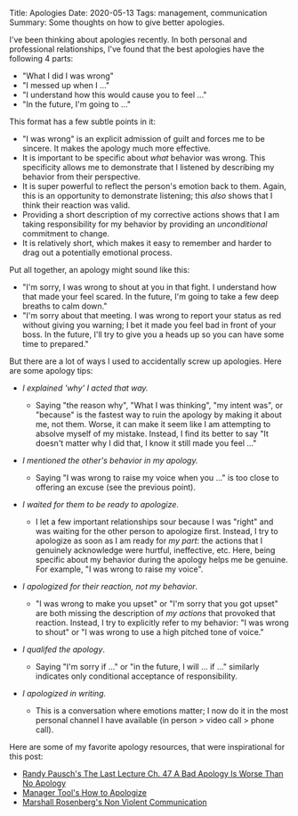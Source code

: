 Title: Apologies
Date: 2020-05-13
Tags: management, communication
Summary: Some thoughts on how to give better apologies.

I've been thinking about apologies recently. In both personal and
professional relationships, I've found that the best apologies have the
following 4 parts:

 - "What I did I was wrong"
 - "I messed up when I ..."
 - "I understand how this would cause you to feel ..."
 - "In the future, I'm going to ..."

This format has a few subtle points in it:

 - "I was wrong" is an explicit admission of guilt and forces me to be
   sincere. It makes the apology much more effective.
 - It is important to be specific about _what_ behavior was wrong. This
   specificity allows me to demonstrate that I listened by describing my
   behavior from their perspective. 
 - It is super powerful to reflect the person's emotion back to them. Again,
   this is an opportunity to demonstrate listening; this _also_ shows that I
   think their reaction was valid.
 - Providing a short description of my corrective actions shows
   that I am taking responsibility for my behavior by providing an
   _unconditional_ commitment to change.
 - It is relatively short, which makes it easy to remember and harder to drag
   out a potentially emotional process.

Put all together, an apology might sound like this:

 - "I'm sorry, I was wrong to shout at you in that fight. I understand how
   that made your feel scared. In the future, I'm going to take a few deep
   breaths to calm down."
 - "I'm sorry about that meeting. I was wrong to report your status as red
   without giving you warning; I bet it made you feel bad in front of your
   boss. In the future, I'll try to give you a heads up so you can have
   some time to prepared."

But there are a lot of ways I used to accidentally screw up apologies.
Here are some apology tips:

 - _I explained 'why' I acted that way._
 
     - Saying "the reason why", "What I was thinking", "my intent was", or "because"
       is the fastest way to ruin the apology by making it about me, not them.
       Worse, it can make it seem like I am attempting to absolve myself of
       my mistake. 
       Instead, I find its better to say "It doesn't matter why I did that, I
       know it still made you feel ..."

 - _I mentioned the other's behavior in my apology._ 
   
     - Saying "I was wrong
       to raise my voice when you ..." is too close to offering an excuse (see the
       previous point).

 - _I waited for them to be ready to apologize_. 
 
     - I let a few important
       relationships sour because I was "right" and was waiting for the other
       person to apologize first.
       Instead, I try to apologize as soon as I am ready for _my part_: the actions
       that I genuinely acknowledge were hurtful, ineffective, etc. Here, being
       specific about my behavior during the apology helps me be genuine. For
       example, "I was wrong to raise my voice".

 - _I apologized for their reaction, not my behavior_. 
 
     - "I was wrong to make you
       upset" or "I'm sorry that you got upset" are both missing the description
       of _my actions_ that provoked that reaction. Instead, I try to explicitly
       refer
       to my behavior: "I was wrong to shout" or "I was wrong to use a high
       pitched tone of voice."

 - _I qualifed the apology_. 
 
 
     - Saying "I'm sorry if ..." or "in the future, I
       will ... if ..." similarly indicates only conditional acceptance of responsibility.

 - _I apologized in writing._
 
     - This is a conversation where emotions
       matter; I now do it in the most personal channel I have available (in
       person > video call > phone call).

Here are some of my favorite apology resources, that were inspirational for
this post:

 - [Randy Pausch's The Last Lecture Ch. 47 A Bad Apology Is Worse Than No Apology]()
 - [Manager Tool's How to Apologize](https://www.manager-tools.com/2006/10/do-you-need-to-apologize)
 - [Marshall Rosenberg's Non Violent Communication](https://baynvc.org/basics-of-nonviolent-communication/)
